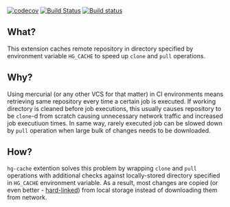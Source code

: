 [![codecov](https://codecov.io/gh/trassir/hg-cache/branch/master/graph/badge.svg)](https://codecov.io/gh/trassir/hg-cache)
[![Build Status](https://travis-ci.com/trassir/hg-cache.svg?branch=master)](https://travis-ci.com/trassir/hg-cache)
[![Build status](https://ci.appveyor.com/api/projects/status/w9qu5g2tic663wuj/branch/master?svg=true)](https://ci.appveyor.com/project/trassir/hg-cache/branch/master)

## What?

This extension caches remote repository in directory specified by environment variable `HG_CACHE` to speed up `clone` and `pull` operations.

## Why?

Using mercurial (or any other VCS for that matter) in CI environments means retrieving same repository every time a certain job is executed. If working directory is cleaned before job executions, this usually causes repository to be `clone`-d from scratch causing unnecessary network traffic and increased job executiuon times. In same way, rarely executed job can be slowed down by `pull` operation when large bulk of changes needs to be downloaded.

## How?

`hg-cache` extention solves this problem by wrapping `clone` and `pull` operations with additional checks against locally-stored directory specified in `HG_CACHE` environment variable. As a result, most changes are copied (or even better - [hard-linked](https://www.mercurial-scm.org/wiki/RelinkExtension)) from local storage instead of downloading them from network.
